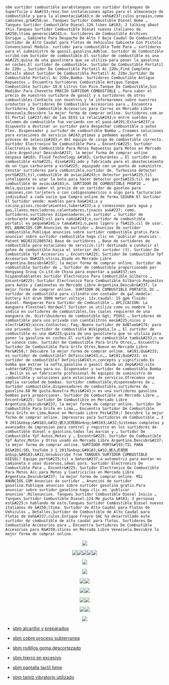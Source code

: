 
```
sbm surtidor combustible paraEstanques con surtidor Estanques de Superficie o A&#233;reos.Son instalaciones aptas para el almacenaje de combustible y para la alimentaci&#243;n de veh&#237;culos propios,como camiones,gr&#250;as. Tanques Surtidor Combustible Diesel Home … Tanques Surtidor Combustible Diesel.126 likes &#183; 2 talking about this.Tanques Surtidor Combustible Diesel nuevos italianos de &#250;ltima generaci&#243;n. Surtidores de Combustible Archives Enrique … Gabinete Para Despacho De Alto Y Bajo Caudal De Combustible Surtidor de Alto Caudal para Flotas de Vehiculos Gabinete Con Pistola Convencional Modulo. surtidor para combustible Todo Para … surtidores para el subministro de gasoil,gasolina,Adblue. Surtidor de Combustible scribd.com Surtidor de combustible.El surtidor de combustible es una m&#225;quina de una gasolinera que se utiliza para poner la gasolina en coches.El surtidor de combustible. Surtidor De Combustible Portatil Ac 220v … Surtidor De Combustible Portatil Ac 220v,Find Complete Details about Surtidor De Combustible Portatil Ac 220v,Surtidor De Combustible Portatil Ac 220v,Bomba. Surtidores Combustible Antiguo Repuestos … Encuentra Surtidores Combustible Antiguo.Tanque Combustible Surtidor 18.8 Litros Con Pico.Tanque De Combustible,Sin Medidor Para Chevette PRECIO SURTIDOR COMBUSTIBLE … Para saber el precio de nuestros surtidore de gasoil y o surtidores de otros combustibles.Contacte con nosotros y le informaremos sobre nuestros productos y Surtidores De Combustible Accesorios para … Encuentra Surtidores De Combustible Accesorios para Carros en Mercado Libre Venezuela.Descubre la mejor forma de comprar online. Surtidores.com.ar El Portal L&#237;der de las EESS La relaci&#243;n entre sueldos y volumen de combustible fue variando con el paso.&#191;Estar&#237;a dispuesto a destinar un surtidor para despachar combustible a autos Flex. Dispensador y surtidor de combustible Bomba … Creamos soluciones para estaciones de servicio &#243;ptimas y podemos ayudar en el proceso de selecci&#243;n del equipo de carga de combustible correcto. Surtidor Electronico De Combustible Para … Encontr&#225; Surtidor Electronico De Combustible Para Motos Repuestos para Motos en Mercado Libre Argentina! Descubr&#237; la mejor forma de comprar online Gespasa &#183; Fluid Technology &#183; Carburantes … El surtidor de combustible est&#225; dise&#241;ado y fabricado para el abastecimiento de un tipo carburante y est&#225; equipado con un punto de suministro. Censtar surtidores para combustible,surtidor de. Turbosina detector port&#225;til,combustible de aviaci&#243;n detector port&#225;til inteligente es usar la bota para hacer detector port&#225;til de gas combustible de aviaci&#243;n. SURTIDOR DE COMBUSTIBLE PROPIO … Hola,quisiera saber el precio de un surtidor de gasoleo para camiones,con tarjetero o con codigosnumericos o algo para facturacion individual a cada socio que Compra online de forma SEGURA El Surtidor El Surtidor vende: muebles para ba&#241;o y cocina,pisos,recubrimientos,tuber&#237;a y conexiones para agua y gas,llaves,mezcladoras,calentadores,tinacos as&#237; como. Surtidores,surtidores dispensadores,el surtidor … Surtidor de carburante m&#243;vil para cami&#243;n,surtidor de combustible portatil es peque&#241;o tama&#241;o,peso ligero y f&#225;cil de usar. MIL ANUNCIOS.COM Anuncios de surtidor … Anuncios de surtidor combustible.Publique anuncios sobre surtidor combustible gratis.Para anunciar sobre surtidor combustible haga clic en 'publicar anuncios'. Patent WO2013128057A1 Base de surtidores … Base de surtidores de combustible para estaciones de servicio.(17) destinado a conducir el goteo de combustible hacia el interior del surtidor (3). Surtidor De Combustible Ypf Accesorios … Encontr&#225; Surtidor De Combustible Ypf Accesorios N&#225;uticos,Usado en Mercado Libre Argentina.Descubr&#237; la mejor forma de comprar online. Surtidor de combustible Surtidor de … Surtidor de combustible proporcionado por Hongyang Group Co.Ltd.de China para exportar a pa&#237;ses hispanohablantes Surtidor Electronico Para Combustible Gilbarco … Encontr&#225; Surtidor Electronico Para Combustible Gilbarco Repuestos para Autos y Camionetas en Mercado Libre Argentina.Descubr&#237; la mejor forma de comprar online. SURTIDOR DE COMBUSTIBLE PORTATIL DC … surtidor de combustible para cilindro con contador de gal.modelo: battery kit drum 3000 meter.voltaje: 12v.caudal: 15 gpm fluido: diesel. Mangueras Para Surtidor de Combustible … APLICACION: La manguera Flexsteel Hardwall Surtidor se utiliza como su nombre lo indica en surtidores de combustibles,los cuales requieren de una manguera de. Distribuidores de combustible &gt; PIUSI … Surtidores de combustible para uso privado con cuentalitros mec&#225;nicos o electr&#243;nicos.Contactos; Faq;.Nuevo surtidor de AdBlue&#174; para uso privado. Surtidor de combustible Wikipedia,la … El surtidor de combustible es una m&#225;quina de una gasolinera que se utiliza para poner la gasolina en coches.El surtidor de combustible tambi&#233;n se le conoce como. Surtidor De Combustible Para Grifo Otros,… Encuentra Surtidor De Combustible Para Grifo Otros,Nuevo en Mercado Libre Per&#250;! Descubre la mejor forma de comprar online. &#191;Qu&#233; es surtidor de combustible? Definici&#243;n,… &#191;Qu&#233; es surtidor de combustible? Definici&#243;n,concepto y significado.Es bomba que extrae la nafta,gasolina o gasoil desde un dep&#243;sito subterr&#225;neo para su. Dispensador y surtidor de combustible Bomba … Beilin es un fabricante profesional de equipos de suministro de combustible y soluciones para estaciones de servicio.Ofrecemos una amplia variedad de bombas. Surtidor combustible,dispensadores de … Surtidor combustible,dispensadores de combustible,surtidores de gasolina.68 Me gusta.Nuestra Misi&#243;n es una surtidores gasolina bombas para proporcionar. Surtidor De Combustible en Mercado Libre … Encontr&#225; Surtidor De Combustible en Mercado Libre Argentina.Descubr&#237; la mejor forma de comprar online. Surtidor De Combustible Para Grifo en Lima,… Encuentra Surtidor De Combustible Para Grifo en Lima,Nuevo en Mercado Libre Per&#250;! Descubre la mejor forma de comprar online. Impresoras para Surtidores de Combustible … 3 9 2011&nbsp;&#0183;&#32;嵌入式视频&nbsp;&#0183;&#32;Sistemas completos y avanzados de impresion para control y registro en los surtidores de combustible diesel o gasolina,todas las marcas y … Surtidor De Combustible Ypf Autos,Motos y … Encontr&#225; Surtidor De Combustible Ypf Autos,Motos y Otros usado en Mercado Libre Argentina.Descubr&#237; la mejor forma de comprar online. SURTIDOR PORT&#193;TIL PARA DI&#201;SEL YouTube 3 1 2017&nbsp;&#0183;&#32;嵌入式视频&nbsp;&#0183;&#32;Unsubscribe from TANQUES SURTIDOR COMBUSTIBLE DIESEL? Equipo port&#225;til a bater&#237;a automotriz para montar en camioneta o usos diversos,ideal para. Surtidor Electronico De Combustible Para … Encontr&#225; Surtidor Electronico De Combustible Para Motos Acc.para Motos y Cuatriciclos en Mercado Libre Argentina.Descubr&#237; la mejor forma de comprar online. MIL ANUNCIOS.COM Anuncios de surtidor … Anuncios de surtidor gasolina.Publique anuncios sobre surtidor gasolina gratis.Para anunciar sobre surtidor gasolina haga clic en 'publicar anuncios'.Milanuncios. Tanques Surtidor Combustible Diesel Inicio … Tanques Surtidor Combustible Diesel.124 Me gusta &#183; 3 personas est&#225;n hablando de esto.Tanques Surtidor Combustible Diesel nuevos italianos de &#250;ltima. Surtidor de Alto Caudal para Flotas de Vehiculos … Detalles.Surtidor de Combustible de Alto Caudal para Flotas de Veh&#237;culos.Enrique Freyre SAC ha desarrollado este surtidor de combustible de alto caudal para flotas. Surtidores De Combustible Accesorios para … Encuentra Surtidores De Combustible Accesorios para R&#250;sticos en Mercado Libre Venezuela.Descubre la mejor forma de comprar online. 
```

<div align="center">

<a href="https://es-crusher.shibang-china.com/github&k=sbm+surtidor+combustible+para"><img src="https://static.shibang-china.com/es/crusher/logo.jpg"></a>

<a href="https://es-crusher.shibang-china.com/github&k=sbm+surtidor+combustible+para"><img src="https://static.shibang-china.com/es/crusher/index.jpg"></a><a href="https://es-crusher.shibang-china.com/material.htmlgithub&k=sbm+surtidor+combustible+para"><img src="https://static.shibang-china.com/es/crusher/material.jpg"></a><a href="https://es-crusher.shibang-china.com/application.htmlgithub&k=sbm+surtidor+combustible+para"><img src="https://static.shibang-china.com/es/crusher/application.jpg"></a><a href="https://es-crusher.shibang-china.com/aboutus.htmlgithub&k=sbm+surtidor+combustible+para"><img src="https://static.shibang-china.com/es/crusher/aboutus.jpg"></a><a href="https://es-crusher.shibang-china.com/contact.htmlgithub&k=sbm+surtidor+combustible+para"><img src="https://static.shibang-china.com/es/crusher/contact.jpg"></a>

<a href="https://es-crusher.shibang-china.com/github&k=sbm+surtidor+combustible+para"><img src="https://static.shibang-china.com/es/crusher/banner.jpg"></a>

<a href="https://swt.shibang-china.com/github&k=sbm+surtidor+combustible+para"><img src="https://static.shibang-china.com/es/crusher/text.jpg"></a>

<a href="https://swt.shibang-china.com/github&k=sbm+surtidor+combustible+para"><img src="https://static.shibang-china.com/es/crusher/chat.jpg"></a><a href="https://es-crusher.shibang-china.com/contact.htmlgithub&k=sbm+surtidor+combustible+para"><img src="https://static.shibang-china.com/es/crusher/message.jpg"></a>

<a href="https://es-crusher.shibang-china.com/products/pe.htmlgithub&k=sbm+surtidor+combustible+para"><img src="https://static.shibang-china.com/es/crusher/pe.jpg"></a><a href="https://es-crusher.shibang-china.com/products/pf.htmlgithub&k=sbm+surtidor+combustible+para"><img src="https://static.shibang-china.com/es/crusher/pf.jpg"></a>

<a href="https://es-crusher.shibang-china.com/products/hpt.htmlgithub&k=sbm+surtidor+combustible+para"><img src="https://static.shibang-china.com/es/crusher/hpt.jpg"></a><a href="https://es-crusher.shibang-china.com/products/vsi.htmlgithub&k=sbm+surtidor+combustible+para"><img src="https://static.shibang-china.com/es/crusher/vsi.jpg"></a>

<a href="https://es-crusher.shibang-china.com/products/klv.htmlgithub&k=sbm+surtidor+combustible+para"><img src="https://static.shibang-china.com/es/crusher/klv.jpg"></a><a href="https://es-crusher.shibang-china.com/products/portable.htmlgithub&k=sbm+surtidor+combustible+para"><img src="https://static.shibang-china.com/es/crusher/portable.jpg"></a>

<a href="https://swt.shibang-china.com/github&k=sbm+surtidor+combustible+para"><img src="https://static.shibang-china.com/es/crusher/case.jpg"></a>

</div>


* [sbm alcanfor y preparados](sbm%20alcanfor%20y%20preparados.md)

* [sbm cobre proceso subterranea](sbm%20cobre%20proceso%20subterranea.md)

* [sbm rodillos goma descortezado](sbm%20rodillos%20goma%20descortezado.md)

* [sbm hierro en excesivo](sbm%20hierro%20en%20excesivo.md)

* [sbm pantalla tactil tiene](sbm%20pantalla%20tactil%20tiene.md)

* [sbm tamiz vibratorio utilizado](sbm%20tamiz%20vibratorio%20utilizado.md)